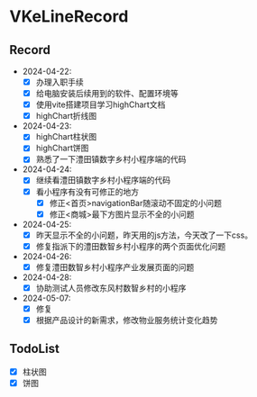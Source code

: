 # VKeLineRecord

## Record

- 2024-04-22:
  - [x] 办理入职手续
  - [x] 给电脑安装后续用到的软件、配置环境等
  - [x] 使用vite搭建项目学习highChart文档
  - [x] highChart折线图
- 2024-04-23:
  - [x] highChart柱状图
  - [x] highChart饼图
  - [x] 熟悉了一下澧田镇数字乡村小程序端的代码
- 2024-04-24:
  - [x] 继续看澧田镇数字乡村小程序端的代码
  - [x] 看小程序有没有可修正的地方
    - [x] 修正<首页>navigationBar随滚动不固定的小问题
    - [x] 修正<商城>最下方图片显示不全的小问题
- 2024-04-25:
  - [x] 昨天显示不全的小问题，昨天用的js方法，今天改了一下css。
  - [x] 修复指派下的澧田数智乡村小程序的两个页面优化问题
- 2024-04-26:
  - [x] 修复澧田数智乡村小程序产业发展页面的问题
- 2024-04-28:
  - [x] 协助测试人员修改东风村数智乡村的小程序
- 2024-05-07:
  - [x] 修复
  - [x] 根据产品设计的新需求，修改物业服务统计变化趋势

## TodoList

- [x] 柱状图
- [x] 饼图